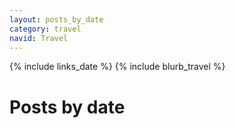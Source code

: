 ```yaml
---
layout: posts_by_date
category: travel
navid: Travel
---
```

{% include links_date %}
{% include blurb_travel %}
<h1>Posts by date</h1>
